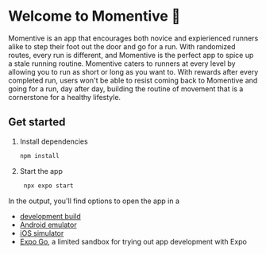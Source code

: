 # Welcome to Momentive 👋

Momentive is an app that encourages both novice and expierienced runners alike to step their foot out the door and go for a run. With randomized routes, every run is different, and Momentive is the perfect app to spice up a stale running routine. Momentive caters to runners at every level by allowing you to run as short or long as you want to. With rewards after every completed run, users won't be able to resist coming back to Momentive and going for a run, day after day, building the routine of movement that is a cornerstone for a healthy lifestyle.

## Get started

1. Install dependencies

   ```bash
   npm install
   ```

2. Start the app

   ```bash
    npx expo start
   ```

In the output, you'll find options to open the app in a

- [development build](https://docs.expo.dev/develop/development-builds/introduction/)
- [Android emulator](https://docs.expo.dev/workflow/android-studio-emulator/)
- [iOS simulator](https://docs.expo.dev/workflow/ios-simulator/)
- [Expo Go](https://expo.dev/go), a limited sandbox for trying out app development with Expo

